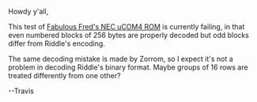 Howdy y'all,

This test of [Fabulous Fred's NEC uCOM4
ROM](https://seanriddle.com/necucom4.html) is currently failing, in
that even numbered blocks of 256 bytes are properly decoded but odd
blocks differ from Riddle's encoding.

The same decoding mistake is made by Zorrom, so I expect it's not a
problem in decoding Riddle's binary format.  Maybe groups of 16 rows
are treated differently from one other?

--Travis
